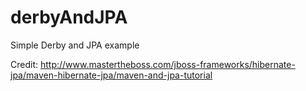# derbyAndJPA
Simple Derby and JPA example

Credit: http://www.mastertheboss.com/jboss-frameworks/hibernate-jpa/maven-hibernate-jpa/maven-and-jpa-tutorial

